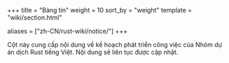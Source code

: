 +++
title = "Bảng tin"
weight = 10
sort_by = "weight"
template = "wiki/section.html"

aliases = ["zh-CN/rust-wiki/notice/"]
+++

Cột này cung cấp nội dung về kế hoạch phát triển công việc của Nhóm dự án dịch Rust tiếng Việt. Nội dung sẽ liên tục được cập nhật.
